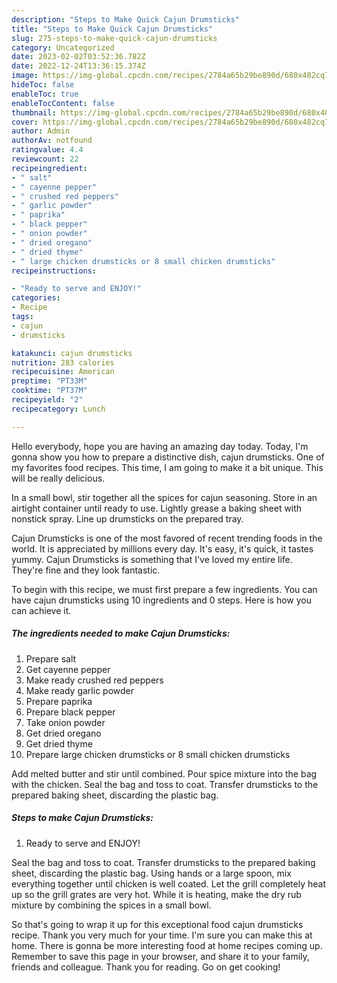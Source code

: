 ```yaml
---
description: "Steps to Make Quick Cajun Drumsticks"
title: "Steps to Make Quick Cajun Drumsticks"
slug: 275-steps-to-make-quick-cajun-drumsticks
category: Uncategorized
date: 2023-02-02T03:52:36.782Z
date: 2022-12-24T13:36:15.374Z
image: https://img-global.cpcdn.com/recipes/2784a65b29be890d/680x482cq70/cajun-drumsticks-recipe-main-photo.jpg
hideToc: false
enableToc: true
enableTocContent: false
thumbnail: https://img-global.cpcdn.com/recipes/2784a65b29be890d/680x482cq70/cajun-drumsticks-recipe-main-photo.jpg
cover: https://img-global.cpcdn.com/recipes/2784a65b29be890d/680x482cq70/cajun-drumsticks-recipe-main-photo.jpg
author: Admin
authorAv: notfound
ratingvalue: 4.4
reviewcount: 22
recipeingredient:
- " salt"
- " cayenne pepper"
- " crushed red peppers"
- " garlic powder"
- " paprika"
- " black pepper"
- " onion powder"
- " dried oregano"
- " dried thyme"
- " large chicken drumsticks or 8 small chicken drumsticks"
recipeinstructions:

- "Ready to serve and ENJOY!"
categories:
- Recipe
tags:
- cajun
- drumsticks

katakunci: cajun drumsticks 
nutrition: 283 calories
recipecuisine: American
preptime: "PT33M"
cooktime: "PT37M"
recipeyield: "2"
recipecategory: Lunch

---
```



Hello everybody, hope you are having an amazing day today. Today, I'm gonna show you how to prepare a distinctive dish, cajun drumsticks. One of my favorites food recipes. This time, I am going to make it a bit unique. This will be really delicious.

In a small bowl, stir together all the spices for cajun seasoning. Store in an airtight container until ready to use. Lightly grease a baking sheet with nonstick spray. Line up drumsticks on the prepared tray.

Cajun Drumsticks is one of the most favored of recent trending foods in the world. It is appreciated by millions every day. It's easy, it's quick, it tastes yummy. Cajun Drumsticks is something that I've loved my entire life. They're fine and they look fantastic.


To begin with this recipe, we must first prepare a few ingredients. You can have cajun drumsticks using 10 ingredients and 0 steps. Here is how you can achieve it.

<!--inarticleads1-->

##### The ingredients needed to make Cajun Drumsticks:

1. Prepare  salt
1. Get  cayenne pepper
1. Make ready  crushed red peppers
1. Make ready  garlic powder
1. Prepare  paprika
1. Prepare  black pepper
1. Take  onion powder
1. Get  dried oregano
1. Get  dried thyme
1. Prepare  large chicken drumsticks or 8 small chicken drumsticks


Add melted butter and stir until combined. Pour spice mixture into the bag with the chicken. Seal the bag and toss to coat. Transfer drumsticks to the prepared baking sheet, discarding the plastic bag. 

<!--inarticleads2-->

##### Steps to make Cajun Drumsticks:


1. Ready to serve and ENJOY!

Seal the bag and toss to coat. Transfer drumsticks to the prepared baking sheet, discarding the plastic bag. Using hands or a large spoon, mix everything together until chicken is well coated. Let the grill completely heat up so the grill grates are very hot. While it is heating, make the dry rub mixture by combining the spices in a small bowl. 

So that's going to wrap it up for this exceptional food cajun drumsticks recipe. Thank you very much for your time. I'm sure you can make this at home. There is gonna be more interesting food at home recipes coming up. Remember to save this page in your browser, and share it to your family, friends and colleague. Thank you for reading. Go on get cooking!
